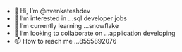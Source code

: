 - 👋 Hi, I’m @nvenkateshdev
- 👀 I’m interested in ...sql developer jobs
- 🌱 I’m currently learning ...snowflake
- 💞️ I’m looking to collaborate on ...application developing
- 📫 How to reach me ...8555892076

<!---
nvenkateshdev/nvenkateshdev is a ✨ special ✨ repository because its `README.md` (this file) appears on your GitHub profile.
You can click the Preview link to take a look at your changes.
--->
